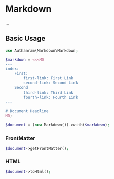 # Markdown

...

## Basic Usage

```php
use Authanram\Markdown\Markdown;

$markdown = <<<MD
---
index:
    First:
        first-link: First Link
        second-link: Second Link
    Second
        third-link: Third Link 
        fourth-link: Fourth Link
---
 
# Document Headline
MD;

$document = (new Markdown())->with($markdown);
```

### FrontMatter

```php
$document->getFrontMatter();
```

### HTML

```php
$document->toHtml();
```
